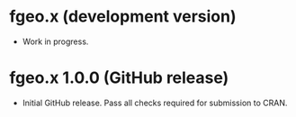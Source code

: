 # fgeo.x (development version)

* Work in progress.

# fgeo.x 1.0.0 (GitHub release)

* Initial GitHub release. Pass all checks required for submission to CRAN.
